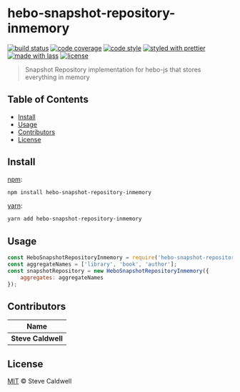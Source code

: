# hebo-snapshot-repository-inmemory

[![build status](https://img.shields.io/travis/stevecaldwell77/hebo-snapshot-repository-inmemory.svg)](https://travis-ci.org/stevecaldwell77/hebo-snapshot-repository-inmemory)
[![code coverage](https://img.shields.io/codecov/c/github/stevecaldwell77/hebo-snapshot-repository-inmemory.svg)](https://codecov.io/gh/stevecaldwell77/hebo-snapshot-repository-inmemory)
[![code style](https://img.shields.io/badge/code_style-XO-5ed9c7.svg)](https://github.com/sindresorhus/xo)
[![styled with prettier](https://img.shields.io/badge/styled_with-prettier-ff69b4.svg)](https://github.com/prettier/prettier)
[![made with lass](https://img.shields.io/badge/made_with-lass-95CC28.svg)](https://lass.js.org)
[![license](https://img.shields.io/github/license/stevecaldwell77/hebo-snapshot-repository-inmemory.svg)](LICENSE)

> Snapshot Repository implementation for hebo-js that stores everything in memory


## Table of Contents

* [Install](#install)
* [Usage](#usage)
* [Contributors](#contributors)
* [License](#license)


## Install

[npm][]:

```sh
npm install hebo-snapshot-repository-inmemory
```

[yarn][]:

```sh
yarn add hebo-snapshot-repository-inmemory
```


## Usage

```js
const HeboSnapshotRepositoryInmemory = require('hebo-snapshot-repository-inmemory');
const aggregateNames = ['library', 'book', 'author'];
const snapshotRepository = new HeboSnapshotRepositoryInmemory({
    aggregates: aggregateNames
});
```


## Contributors

| Name               |
| ------------------ |
| **Steve Caldwell** |


## License

[MIT](LICENSE) © Steve Caldwell


## 

[npm]: https://www.npmjs.com/

[yarn]: https://yarnpkg.com/
